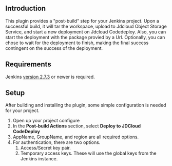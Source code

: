 ## Introduction

This plugin provides a "post-build" step for your Jenkins project. Upon
a successful build, it will tar the workspace, upload to Jdcloud Object
Storage Service, and start a new deployment on Jdcloud Codedeploy. Also,
you can start the deployment with the package provied by a Url.
Optionally, you can chose to wait for the deployment to finish, making
the final success contingent on the success of the deployment.

## Requirements

Jenkins [version 2.7.3](https://jenkins.io/changelog#v2.32) or newer is
required.

## Setup

After building and installing the plugin, some simple configuration is
needed for your project.

1.  Open up your project configure
2.  In the **Post-build Actions** section, select **Deploy to JDCloud
    CodeDeploy**
3.  AppName, GroupName, and region are all required options.
4.  For authentication, there are two options. 
    1.  Access/Secret key pair.
    2.  Temporary access keys. These will use the global keys from the
        Jenkins instance.

&nbsp;



